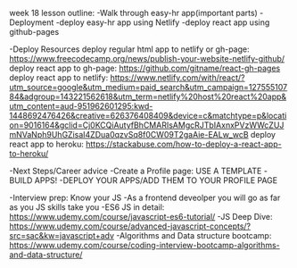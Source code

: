 week 18 lesson outline:
-Walk through easy-hr app(important parts)
-Deployment
-deploy easy-hr app using Netlify
-deploy react app using github-pages

-Deploy Resources
deploy regular html app to netlify or gh-page: https://www.freecodecamp.org/news/publish-your-website-netlify-github/
deploy react app to gh-page: https://github.com/gitname/react-gh-pages
deploy react app to netlify: https://www.netlify.com/with/react/?utm_source=google&utm_medium=paid_search&utm_campaign=12755510784&adgroup=143221562618&utm_term=netlify%20host%20react%20app&utm_content=aud-951962601295:kwd-1448692476426&creative=626376408409&device=c&matchtype=p&location=9016164&gclid=Cj0KCQiAutyfBhCMARIsAMgcRJTbIAxnxPVzWWcZUJmNVaNph9UhGZisaI4ZDua0qzvSq8f0CW09T2gaAie-EALw_wcB
deploy react app to heroku: https://stackabuse.com/how-to-deploy-a-react-app-to-heroku/

-Next Steps/Career advice
-Create a Profile page: USE A TEMPLATE
-BUILD APPS!
-DEPLOY YOUR APPS/ADD THEM TO YOUR PROFILE PAGE

-Interview prep: Know your JS
-As a frontend deveolper you will go as far as you JS skills take you
-ES6 JS in detail: https://www.udemy.com/course/javascript-es6-tutorial/
-JS Deep Dive: https://www.udemy.com/course/advanced-javascript-concepts/?src=sac&kw=javascript+adv
-Algorithms and Data structure bootcamp: https://www.udemy.com/course/coding-interview-bootcamp-algorithms-and-data-structure/
